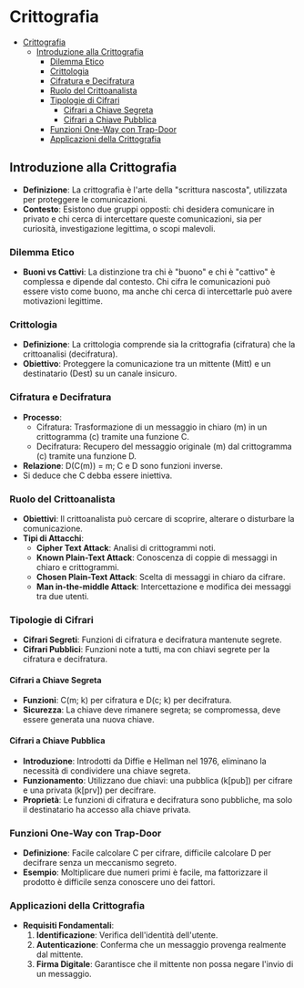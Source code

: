 <script type="text/javascript" async
  src="https://cdnjs.cloudflare.com/ajax/libs/mathjax/2.7.7/MathJax.js?config=TeX-MML-AM_CHTML">
</script>
<script type="text/javascript" src="http://cdn.mathjax.org/mathjax/latest/MathJax.js?config=TeX-AMS-MML_HTMLorMML"></script>
<script type="text/x-mathjax-config"> MathJax.Hub.Config({ tex2jax: {inlineMath: [['$', '$']]}, messageStyle: "none" });</script>

# Crittografia

<div style="page-break-after: always;"></div>

- [Crittografia](#crittografia)
  - [Introduzione alla Crittografia](#introduzione-alla-crittografia)
    - [Dilemma Etico](#dilemma-etico)
    - [Crittologia](#crittologia)
    - [Cifratura e Decifratura](#cifratura-e-decifratura)
    - [Ruolo del Crittoanalista](#ruolo-del-crittoanalista)
    - [Tipologie di Cifrari](#tipologie-di-cifrari)
      - [Cifrari a Chiave Segreta](#cifrari-a-chiave-segreta)
      - [Cifrari a Chiave Pubblica](#cifrari-a-chiave-pubblica)
    - [Funzioni One-Way con Trap-Door](#funzioni-one-way-con-trap-door)
    - [Applicazioni della Crittografia](#applicazioni-della-crittografia)


<div style="page-break-after: always;"></div>

## Introduzione alla Crittografia
- **Definizione**: La crittografia è l'arte della "scrittura nascosta", utilizzata per proteggere le comunicazioni.
- **Contesto**: Esistono due gruppi opposti: chi desidera comunicare in privato e chi cerca di intercettare queste comunicazioni, sia per curiosità, investigazione legittima, o scopi malevoli.

### Dilemma Etico
- **Buoni vs Cattivi**: La distinzione tra chi è "buono" e chi è "cattivo" è complessa e dipende dal contesto. Chi cifra le comunicazioni può essere visto come buono, ma anche chi cerca di intercettarle può avere motivazioni legittime.

### Crittologia
- **Definizione**: La crittologia comprende sia la crittografia (cifratura) che la crittoanalisi (decifratura).
- **Obiettivo**: Proteggere la comunicazione tra un mittente (Mitt) e un destinatario (Dest) su un canale insicuro.

### Cifratura e Decifratura
- **Processo**: 
  - Cifratura: Trasformazione di un messaggio in chiaro (m) in un crittogramma (c) tramite una funzione C.
  - Decifratura: Recupero del messaggio originale (m) dal crittogramma (c) tramite una funzione D.
- **Relazione**: D(C(m)) = m; C e D sono funzioni inverse.
- Si deduce che C debba essere iniettiva.

### Ruolo del Crittoanalista
- **Obiettivi**: Il crittoanalista può cercare di scoprire, alterare o disturbare la comunicazione.
- **Tipi di Attacchi**:
  - **Cipher Text Attack**: Analisi di crittogrammi noti.
  - **Known Plain-Text Attack**: Conoscenza di coppie di messaggi in chiaro e crittogrammi.
  - **Chosen Plain-Text Attack**: Scelta di messaggi in chiaro da cifrare.
  - **Man in-the-middle Attack**: Intercettazione e modifica dei messaggi tra due utenti.

### Tipologie di Cifrari
- **Cifrari Segreti**: Funzioni di cifratura e decifratura mantenute segrete.
- **Cifrari Pubblici**: Funzioni note a tutti, ma con chiavi segrete per la cifratura e decifratura.

#### Cifrari a Chiave Segreta
- **Funzioni**: C(m; k) per cifratura e D(c; k) per decifratura.
- **Sicurezza**: La chiave deve rimanere segreta; se compromessa, deve essere generata una nuova chiave.

#### Cifrari a Chiave Pubblica
- **Introduzione**: Introdotti da Diffie e Hellman nel 1976, eliminano la necessità di condividere una chiave segreta.
- **Funzionamento**: Utilizzano due chiavi: una pubblica (k[pub]) per cifrare e una privata (k[prv]) per decifrare.
- **Proprietà**: Le funzioni di cifratura e decifratura sono pubbliche, ma solo il destinatario ha accesso alla chiave privata.

### Funzioni One-Way con Trap-Door
- **Definizione**: Facile calcolare C per cifrare, difficile calcolare D per decifrare senza un meccanismo segreto.
- **Esempio**: Moltiplicare due numeri primi è facile, ma fattorizzare il prodotto è difficile senza conoscere uno dei fattori.

### Applicazioni della Crittografia
- **Requisiti Fondamentali**:
  1. **Identificazione**: Verifica dell'identità dell'utente.
  2. **Autenticazione**: Conferma che un messaggio provenga realmente dal mittente.
  3. **Firma Digitale**: Garantisce che il mittente non possa negare l'invio di un messaggio.